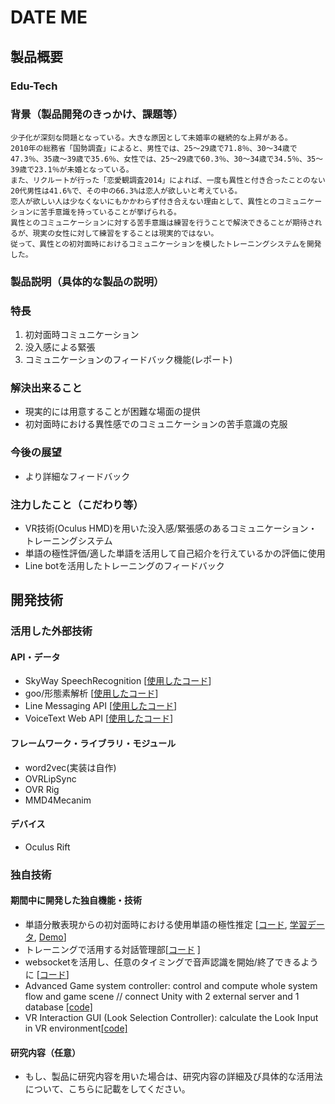 # DATE ME
## 製品概要

### Edu-Tech

### 背景（製品開発のきっかけ、課題等）

```
少子化が深刻な問題となっている。大きな原因として未婚率の継続的な上昇がある。
2010年の総務省「国勢調査」によると、男性では、25～29歳で71.8％、30～34歳で47.3％、35歳～39歳で35.6％、女性では、25～29歳で60.3％、30～34歳で34.5％、35～39歳で23.1％が未婚となっている。
また、リクルートが行った「恋愛観調査2014」によれば、一度も異性と付き合ったことのない20代男性は41.6%で、その中の66.3%は恋人が欲しいと考えている。
恋人が欲しい人は少なくないにもかかわらず付き合えない理由として、異性とのコミュニケーションに苦手意識を持っていることが挙げられる。
異性とのコミュニケーションに対する苦手意識は練習を行うことで解決できることが期待されるが、現実の女性に対して練習をすることは現実的ではない。
従って、異性との初対面時におけるコミュニケーションを模したトレーニングシステムを開発した。
```

### 製品説明（具体的な製品の説明）
### 特長
1. 初対面時コミュニケーション
2. 没入感による緊張
3. コミュニケーションのフィードバック機能(レポート)

### 解決出来ること
- 現実的には用意することが困難な場面の提供
- 初対面時における異性感でのコミュニケーションの苦手意識の克服

### 今後の展望
- より詳細なフィードバック

### 注力したこと（こだわり等）

- VR技術(Oculus HMD)を用いた没入感/緊張感のあるコミュニケーション・トレーニングシステム
- 単語の極性評価/適した単語を活用して自己紹介を行えているかの評価に使用
- Line botを活用したトレーニングのフィードバック

## 開発技術
### 活用した外部技術
#### API・データ
* SkyWay SpeechRecognition [[使用したコード](https://github.com/jphacks/TK_1616/blob/master/SpeechRecognition/sr.html)]
* goo/形態素解析 [[使用したコード](https://github.com/jphacks/TK_1616/blob/master/text/src/goo.clj)]
* Line Messaging API [[使用したコード](https://github.com/jphacks/TK_1616/blob/master/LineChatBot/app.py)]
* VoiceText Web API [[使用したコード](https://github.com/jphacks/TK_1616/blob/master/Unity/Girl_Speaking.cs)]

#### フレームワーク・ライブラリ・モジュール
* word2vec(実装は自作)
* OVRLipSync
* OVR Rig
* MMD4Mecanim

#### デバイス
* Oculus Rift

### 独自技術
#### 期間中に開発した独自機能・技術
* 単語分散表現からの初対面時における使用単語の極性推定 [[コード](https://github.com/jphacks/TK_1616/blob/master/text/src/polarity_estimation.clj), [学習データ](https://github.com/jphacks/TK_1616/blob/master/text/polarity.csv), [Demo](https://github.com/jphacks/TK_1616/blob/master/text/README.md)]
* トレーニングで活用する対話管理部[[コード](https://github.com/jphacks/TK_1616/blob/master/text/src/chat.clj) ]
* websocketを活用し、任意のタイミングで音声認識を開始/終了できるように [[コード](https://github.com/jphacks/TK_1616/blob/master/SpeechRecognition/app.js)]
* Advanced Game system controller: control and compute whole system flow and game scene // connect Unity with 2 external server and 1 database [[code]](https://github.com/jphacks/TK_1616/blob/master/Unity/StoryManager_Ver2.cs)
* VR Interaction GUI (Look Selection Controller): calculate the Look Input in VR environment[[code]](https://github.com/jphacks/TK_1616/blob/master/Unity/LookInputModule_Ver2.cs)

#### 研究内容（任意）
* もし、製品に研究内容を用いた場合は、研究内容の詳細及び具体的な活用法について、こちらに記載をしてください。
